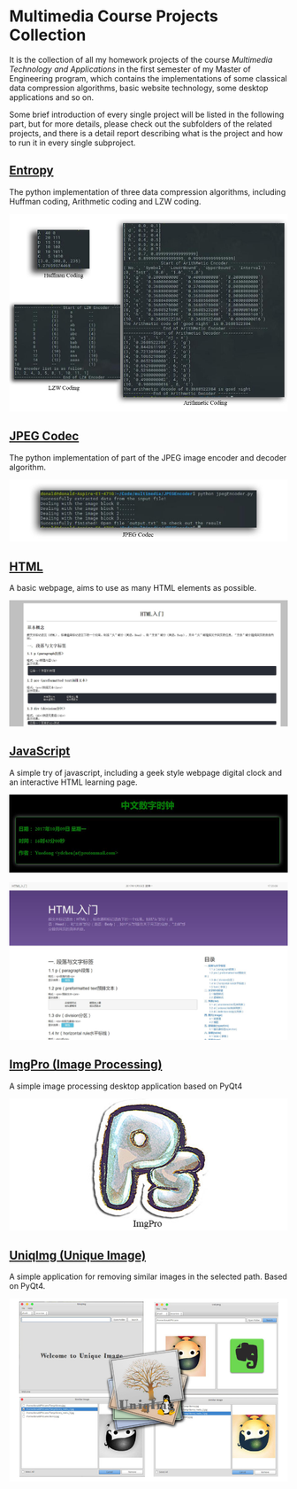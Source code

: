 # Multimedia Course Projects Collection

It is the collection of all my homework projects of the course *Multimedia Technology and Applications* in the first semester of my Master of Engineering program, which contains the implementations of some classical data compression algorithms, basic website technology, some desktop applications and so on.

Some brief introduction of every single project will be listed in the following part, but for more details, please check out the subfolders of the related projects, and there is a detail report describing what is the project and how to run it in every single subproject.


## [Entropy](01_entropy/)

The python implementation of three data compression algorithms, including Huffman coding, Arithmetic coding and LZW coding.

![entropy](_pics/1.jpg)


## [JPEG Codec](02_jpeg_codec/)

The python implementation of part of the JPEG image encoder and decoder algorithm.

![jpeg codec](_pics/2.jpg)


## [HTML](03_html/)

A basic webpage, aims to use as many HTML elements as possible.

![html](_pics/3.jpg)


## [JavaScript](04_javascript/)

A simple try of javascript, including a geek style webpage digital clock and an interactive HTML learning page.

![clock](_pics/4.jpg)

![javascript](_pics/5.jpg)


## [ImgPro (Image Processing)](imgpro/)

A simple image processing desktop application based on PyQt4

![imgpro](_pics/6.jpg)


## [UniqImg (Unique Image)](uniqImg/)

A simple application for removing similar images in the selected path. Based on PyQt4.

![uniqimg](_pics/7.jpg)
